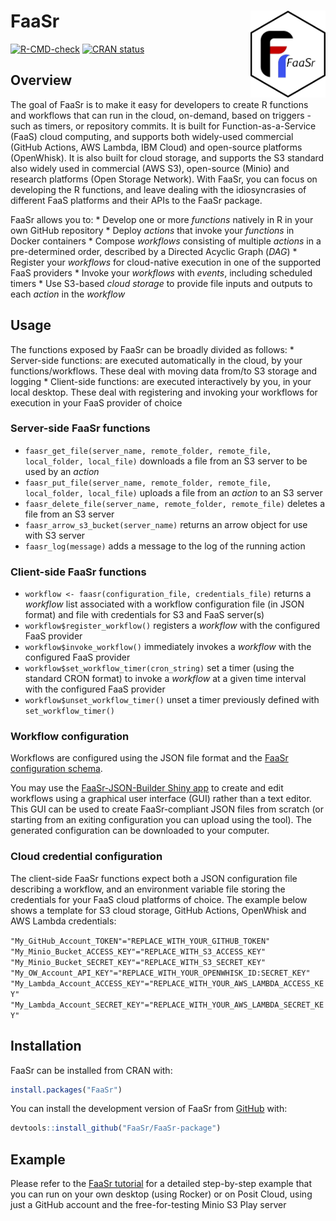 
<!-- README.md is generated from README.Rmd. Please edit that file -->

# FaaSr <img src='man/figures/FaaSr.png' align="right" height="139" />

<!-- badges: start -->

[![R-CMD-check](https://github.com/spark0510/FaaSr-package/actions/workflows/R-CMD-check.yaml/badge.svg)](https://github.com/spark0510/FaaSr-package/actions/workflows/R-CMD-check.yaml)
[![CRAN
status](https://www.r-pkg.org/badges/version/FaaSr)](https://cran.r-project.org/package=FaaSr)
<!-- badges: end -->

## Overview

The goal of FaaSr is to make it easy for developers to create R
functions and workflows that can run in the cloud, on-demand, based on
triggers - such as timers, or repository commits. It is built for
Function-as-a-Service (FaaS) cloud computing, and supports both
widely-used commercial (GitHub Actions, AWS Lambda, IBM Cloud) and
open-source platforms (OpenWhisk). It is also built for cloud storage,
and supports the S3 standard also widely used in commercial (AWS S3),
open-source (Minio) and research platforms (Open Storage Network). With
FaaSr, you can focus on developing the R functions, and leave dealing
with the idiosyncrasies of different FaaS platforms and their APIs to
the FaaSr package.

FaaSr allows you to: \* Develop one or more *functions* natively in R in
your own GitHub repository \* Deploy *actions* that invoke your
*functions* in Docker containers \* Compose *workflows* consisting of
multiple *actions* in a pre-determined order, described by a Directed
Acyclic Graph (*DAG*) \* Register your *workflows* for cloud-native
execution in one of the supported FaaS providers \* Invoke your
*workflows* with *events*, including scheduled timers \* Use S3-based
*cloud storage* to provide file inputs and outputs to each *action* in
the *workflow*

## Usage

The functions exposed by FaaSr can be broadly divided as follows: \*
Server-side functions: are executed automatically in the cloud, by your
functions/workflows. These deal with moving data from/to S3 storage and
logging \* Client-side functions: are executed interactively by you, in
your local desktop. These deal with registering and invoking your
workflows for execution in your FaaS provider of choice

### Server-side FaaSr functions

- `faasr_get_file(server_name, remote_folder, remote_file, local_folder, local_file)`
  downloads a file from an S3 server to be used by an *action*
- `faasr_put_file(server_name, remote_folder, remote_file, local_folder, local_file)`
  uploads a file from an *action* to an S3 server
- `faasr_delete_file(server_name, remote_folder, remote_file)` deletes a
  file from an S3 server
- `faasr_arrow_s3_bucket(server_name)` returns an arrow object for use
  with S3 server
- `faasr_log(message)` adds a message to the log of the running action

### Client-side FaaSr functions

- `workflow <- faasr(configuration_file, credentials_file)` returns a
  *workflow* list associated with a workflow configuration file (in JSON
  format) and file with credentials for S3 and FaaS server(s)
- `workflow$register_workflow()` registers a *workflow* with the
  configured FaaS provider
- `workflow$invoke_workflow()` immediately invokes a *workflow* with the
  configured FaaS provider
- `workflow$set_workflow_timer(cron_string)` set a timer (using the
  standard CRON format) to invoke a *workflow* at a given time interval
  with the configured FaaS provider
- `workflow$unset_workflow_timer()` unset a timer previously defined
  with `set_workflow_timer()`

### Workflow configuration

Workflows are configured using the JSON file format and the [FaaSr
configuration
schema](https://github.com/FaaSr/FaaSr-package/blob/main/schema/FaaSr.schema.json).

You may use the [FaaSr-JSON-Builder Shiny
app](https://faasr.shinyapps.io/faasr-json-builder/) to create and edit
workflows using a graphical user interface (GUI) rather than a text
editor. This GUI can be used to create FaaSr-compliant JSON files from
scratch (or starting from an exiting configuration you can upload using
the tool). The generated configuration can be downloaded to your
computer.

### Cloud credential configuration

The client-side FaaSr functions expect both a JSON configuration file
describing a workflow, and an environment variable file storing the
credentials for your FaaS cloud platforms of choice. The example below
shows a template for S3 cloud storage, GitHub Actions, OpenWhisk and AWS
Lambda credentials:

`"My_GitHub_Account_TOKEN"="REPLACE_WITH_YOUR_GITHUB_TOKEN"`
`"My_Minio_Bucket_ACCESS_KEY"="REPLACE_WITH_S3_ACCESS_KEY"`
`"My_Minio_Bucket_SECRET_KEY"="REPLACE_WITH_S3_SECRET_KEY"`
`"My_OW_Account_API_KEY"="REPLACE_WITH_YOUR_OPENWHISK_ID:SECRET_KEY"`
`"My_Lambda_Account_ACCESS_KEY"="REPLACE_WITH_YOUR_AWS_LAMBDA_ACCESS_KEY"`
`"My_Lambda_Account_SECRET_KEY"="REPLACE_WITH_YOUR_AWS_LAMBDA_SECRET_KEY"`

## Installation

FaaSr can be installed from CRAN with:

``` r
install.packages("FaaSr")
```

You can install the development version of FaaSr from
[GitHub](https://github.com/) with:

``` r
devtools::install_github("FaaSr/FaaSr-package")
```

## Example

Please refer to the [FaaSr
tutorial](https://github.com/FaaSr/FaaSr-tutorial) for a detailed
step-by-step example that you can run on your own desktop (using Rocker)
or on Posit Cloud, using just a GitHub account and the free-for-testing
Minio S3 Play server
